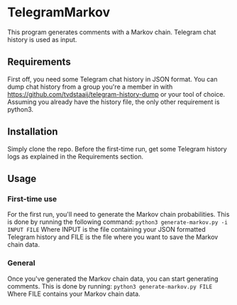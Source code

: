 # TelegramMarkov
This program generates comments with a Markov chain. Telegram chat history is used as input.

## Requirements
First off, you need some Telegram chat history in JSON format. You can dump chat history from a group you're a member in with https://github.com/tvdstaaij/telegram-history-dump or your tool of choice.
Assuming you already have the history file, the only other requirement is python3.

## Installation
Simply clone the repo. Before the first-time run, get some Telegram history logs as explained in the Requirements section.

## Usage
### First-time use
For the first run, you'll need to generate the Markov chain probabilities. This is done by running the following command:
`python3 generate-markov.py -i INPUT FILE`
Where INPUT is the file containing your JSON formatted Telegram history and FILE is the file where you want to save the Markov chain data.

### General
Once you've generated the Markov chain data, you can start generating comments. This is done by running:
`python3 generate-markov.py FILE`
Where FILE contains your Markov chain data.

